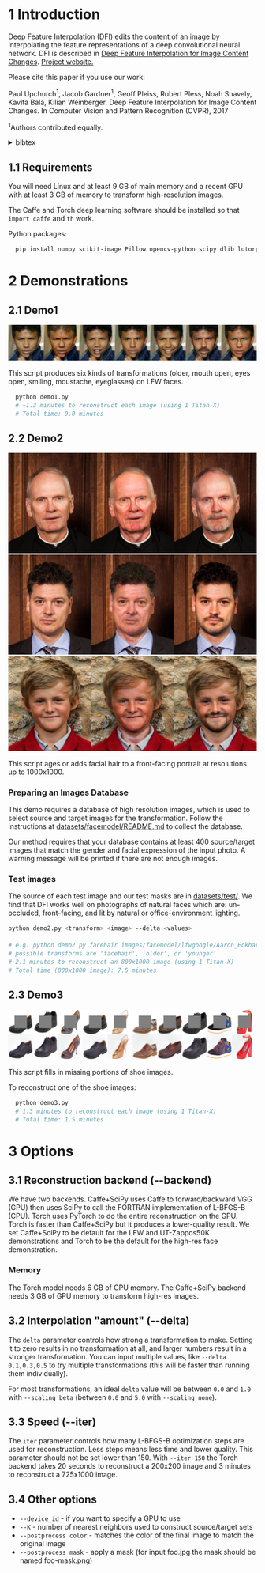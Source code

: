 # 1 Introduction

Deep Feature Interpolation (DFI) edits the content of an image by interpolating the feature representations of a deep convolutional neural network. DFI is described in [Deep Feature Interpolation for Image Content Changes](https://arxiv.org/abs/1611.05507). [Project website.](http://www.cs.cornell.edu/projects/dfi/)

Please cite this paper if you use our work:

Paul Upchurch<sup>1</sup>, Jacob Gardner<sup>1</sup>, Geoff Pleiss, Robert Pless, Noah Snavely, Kavita Bala, Kilian Weinberger. Deep Feature Interpolation for Image Content Changes. In Computer Vision and Pattern Recognition (CVPR), 2017 

<sup>1</sup>Authors contributed equally.
<details>
  <summary>bibtex</summary>
  <pre>@inproceedings{upchurch2017deep,
  title={{D}eep {F}eature {I}nterpolation for Image Content Changes},
  author={Upchurch, Paul and Gardner, Jacob and Pleiss, Geoff and Pless, Robert and Snavely, Noah and Bala, Kavita and Weinberger, Kilian},
  booktitle={Computer Vision and Pattern Recognition (CVPR)},
  year={2017}
}</pre> 
</details>

## 1.1 Requirements

You will need Linux and at least 9 GB of main memory and a recent GPU with at least 3 GB of memory to transform high-resolution images.

The Caffe and Torch deep learning software should be installed so that `import caffe` and `th` work.

Python packages:

```bash
  pip install numpy scikit-image Pillow opencv-python scipy dlib lutorpy execnet torch torchvision protobuf
```

# 2 Demonstrations

## 2.1 Demo1

![demo1](documentation/images/demo1_example.png)

This script produces six kinds of transformations (older, mouth open, eyes open, smiling, moustache, eyeglasses) on LFW faces.

```bash
  python demo1.py
  # ~1.3 minutes to reconstruct each image (using 1 Titan-X)
  # Total time: 9.0 minutes
```

## 2.2 Demo2

![demo2](documentation/images/demo2_senior.jpg) ![demo2](documentation/images/demo2_man.jpg) ![demo2](documentation/images/demo2_kid.jpg)

This script ages or adds facial hair to a front-facing portrait at resolutions up to 1000x1000.

### Preparing an Images Database
This demo requires a database of high resolution images, which is used to select source and target
images for the transformation. Follow the instructions at
[datasets/facemodel/README.md](datasets/facemodel/README.md) to collect the database.

Our method requires that your database contains at least 400 source/target images that match
the gender and facial expression of the input photo. A warning message will be printed if there
are not enough images.

### Test images

The source of each test image and our test masks are in [datasets/test/](datasets/test/). We find that DFI works well on photographs of natural faces which are: un-occluded, front-facing, and lit by natural or office-environment lighting.

```bash
python demo2.py <transform> <image> --delta <values>

# e.g. python demo2.py facehair images/facemodel/lfwgoogle/Aaron_Eckhart/00000004.jpg --delta 2.5,3.5,4.5
# possible transforms are 'facehair', 'older', or 'younger'
# 2.1 minutes to reconstruct an 800x1000 image (using 1 Titan-X)
# Total time (800x1000 image): 7.5 minutes
```

## 2.3 Demo3

![demo3](documentation/images/demo3_example.png)

This script fills in missing portions of shoe images.

To reconstruct one of the shoe images:
```bash
  python demo3.py
  # 1.3 minutes to reconstruct each image (using 1 Titan-X)
  # Total time: 1.5 minutes
```

# 3 Options

## 3.1 Reconstruction backend (--backend)

We have two backends. Caffe+SciPy uses Caffe to forward/backward VGG
(GPU) then uses SciPy to call the FORTRAN implementation of L-BFGS-B
(CPU). Torch uses PyTorch to do the entire reconstruction on the
GPU. Torch is faster than Caffe+SciPy but it produces a lower-quality
result. We set Caffe+SciPy to be default for the LFW and UT-Zappos50K
demonstrations and Torch to be the default for the high-res face
demonstration.

### Memory

The Torch model needs 6 GB of GPU memory. The Caffe+SciPy backend
needs 3 GB of GPU memory to transform high-res images.

## 3.2 Interpolation "amount" (--delta)

The `delta` parameter controls how strong a transformation to make. Setting it to zero
results in no transformation at all, and larger numbers result in a stronger
transformation. You can input multiple values, like `--delta 0.1,0.3,0.5` to try
multiple transformations (this will be faster than running them individually).

For most transformations, an ideal `delta` value will be between `0.0` and `1.0`
with `--scaling beta` (between `0.0` and `5.0` with `--scaling none`).

## 3.3 Speed (--iter)

The `iter` parameter controls how many L-BFGS-B optimization steps are used
for reconstruction. Less steps means less time and lower quality. This
parameter should not be set lower than 150. With `--iter 150` the Torch backend takes 20
seconds to reconstruct a 200x200 image and 3 minutes to reconstruct a 725x1000 image.

## 3.4 Other options

* `--device_id` - if you want to specify a GPU to use
* `--K` - number of nearest neighbors used to construct source/target sets
* `--postprocess color` - matches the color of the final image to match the original image
* `--postprocess mask` - apply a mask (for input foo.jpg the mask should be named foo-mask.png)
